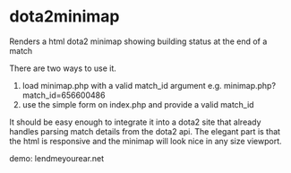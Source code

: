 dota2minimap
============

Renders a html dota2 minimap showing building status at the end of a match

There are two ways to use it.

1) load minimap.php with a valid match_id argument e.g. minimap.php?match_id=656600486
2) use the simple form on index.php and provide a valid match_id

It should be easy enough to integrate it into a dota2 site that already handles parsing match details from the dota2 api. The elegant part is that the html is responsive and the minimap will look nice in any size viewport.

demo: lendmeyourear.net
